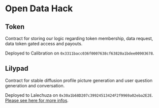 # Open Data Hack

## Token

Contract for storing our logic regarding token membership, data request, data token gated access and payouts.

Deployed to Calibration on `0x3311bacc036f0007638cf63820a1bdee00903678`.

## Lilypad

Contract for stable diffusion profile picture generation and user question generation and conversation.

Deployed to Lalechuza on `0x30a1b68D207c39924513424F2f9969a02eba2E2E`. [Please see here for more infos](./Lilypad/README.md).
